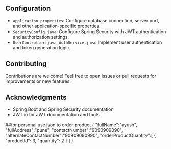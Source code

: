 
## Configuration

- `application.properties`: Configure database connection, server port, and other application-specific properties.
- `SecurityConfig.java`: Configure Spring Security with JWT authentication and authorization settings.
- `UserController.java`, `AuthService.java`: Implement user authentication and token generation logic.



## Contributing

Contributions are welcome! Feel free to open issues or pull requests for improvements or new features.


## Acknowledgments

- Spring Boot and Spring Security documentation
- JWT.io for JWT documentation and tools


##for personal use
json to order product 
{
    "fullName":"ayush",
    "fullAddress":"pune",
    "contactNumber":"9090909090",
    "alternateContactNumber":"90909090990",
    "orderProductQuantity":[
        {
        "productId": 3,
        "quantity": 2
        }
    ]
}
